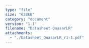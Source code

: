 ```yaml
---
type: "file"
size: "628kB"
category: "document"
version: "1.1"
filename: "Datasheet QuasarLR"
attachments:
  - "./Datasheet_QuasarLR_r1-1.pdf"
---
```

